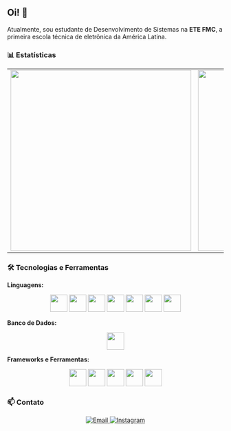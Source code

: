 ## Oi! 👋

Atualmente, sou estudante de Desenvolvimento de Sistemas na **ETE FMC**, a primeira escola técnica de eletrônica da América Latina. 

### 📊 Estatísticas

<div align="center">
  <table>
    <tr>
      <td>
        <img src="https://github-readme-stats.vercel.app/api?username=thaivalentim&show_icons=true&theme=radical&hide_rank=true" width="420" />
      </td>
      <td>
        <img src="https://github-readme-stats.vercel.app/api/top-langs/?username=thaivalentim&langs_count=6&theme=radical&layout=compact" width="420" />
      </td>
    </tr>
  </table>
</div>

### 🛠️ Tecnologias e Ferramentas

**Linguagens:**  
<p align="center">
  <img src="https://cdn.jsdelivr.net/gh/devicons/devicon/icons/c/c-original.svg" width="40" />
  <img src="https://cdn.jsdelivr.net/gh/devicons/devicon/icons/cplusplus/cplusplus-original.svg" width="40" />
  <img src="https://cdn.jsdelivr.net/gh/devicons/devicon/icons/csharp/csharp-original.svg" width="40" />
  <img src="https://cdn.jsdelivr.net/gh/devicons/devicon/icons/python/python-original.svg" width="40" />
  <img src="https://cdn.jsdelivr.net/gh/devicons/devicon/icons/javascript/javascript-original.svg" width="40" />
  <img src="https://cdn.jsdelivr.net/gh/devicons/devicon/icons/html5/html5-original.svg" width="40" />
  <img src="https://cdn.jsdelivr.net/gh/devicons/devicon/icons/css3/css3-original.svg" width="40" />
</p>

**Banco de Dados:**  
<p align="center">
  <img src="https://cdn.jsdelivr.net/gh/devicons/devicon/icons/mongodb/mongodb-original.svg" width="40" />
</p>

**Frameworks e Ferramentas:**  
<p align="center">
  <img src="https://cdn.jsdelivr.net/gh/devicons/devicon/icons/fastapi/fastapi-original.svg" width="40" />
  <img src="https://cdn.jsdelivr.net/gh/devicons/devicon/icons/postman/postman-original.svg" width="40" />
  <img src="https://cdn.jsdelivr.net/gh/devicons/devicon/icons/arduino/arduino-original.svg" width="40" />
  <img src="https://cdn.jsdelivr.net/gh/devicons/devicon/icons/unity/unity-original.svg" width="40" />
  <img src="https://cdn.jsdelivr.net/gh/devicons/devicon/icons/vscode/vscode-original.svg" width="40" />
</p>

### 📫 Contato
<p align="center">
  <a href="mailto:thaizavalentim@icloud.com" target="_blank" rel="noopener noreferrer">
    <img src="https://img.shields.io/badge/Email-D14836?style=for-the-badge&logo=gmail&logoColor=white" alt="Email" />
  </a>
  <a href="https://www.instagram.com/thai.valent3/profilecard/?igsh=MWlmbWplazRwcTE5ZA==" target="_blank" rel="noopener noreferrer">
    <img src="https://img.shields.io/badge/Instagram-E4405F?style=for-the-badge&logo=instagram&logoColor=white" alt="Instagram" />
  </a>
</p>
